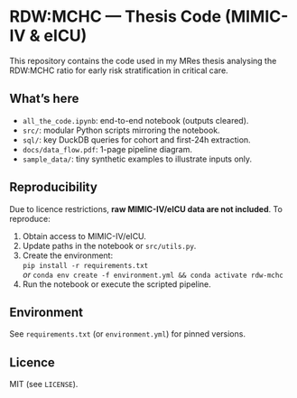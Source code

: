# RDW:MCHC — Thesis Code (MIMIC-IV & eICU)

This repository contains the code used in my MRes thesis analysing the RDW:MCHC ratio
for early risk stratification in critical care.

## What’s here
- `all_the_code.ipynb`: end-to-end notebook (outputs cleared).
- `src/`: modular Python scripts mirroring the notebook.
- `sql/`: key DuckDB queries for cohort and first-24h extraction.
- `docs/data_flow.pdf`: 1-page pipeline diagram.
- `sample_data/`: tiny synthetic examples to illustrate inputs only.

## Reproducibility
Due to licence restrictions, **raw MIMIC-IV/eICU data are not included**.
To reproduce:
1. Obtain access to MIMIC-IV/eICU.
2. Update paths in the notebook or `src/utils.py`.
3. Create the environment:  
   `pip install -r requirements.txt`  
   *or* `conda env create -f environment.yml && conda activate rdw-mchc`
4. Run the notebook or execute the scripted pipeline.

## Environment
See `requirements.txt` (or `environment.yml`) for pinned versions.

## Licence
MIT (see `LICENSE`).
